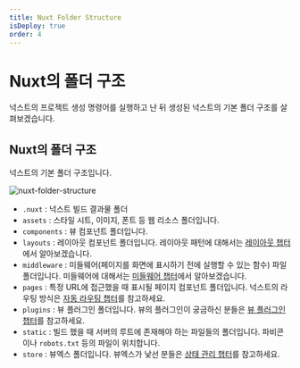 ```yaml
---
title: Nuxt Folder Structure
isDeploy: true
order: 4
---
```


# Nuxt의 폴더 구조

넉스트의 프로젝트 생성 명령어를 실행하고 난 뒤 생성된 넉스트의 기본 폴더 구조를 살펴보겠습니다.

## Nuxt의 폴더 구조

넉스트의 기본 폴더 구조입니다.

![nuxt-folder-structure](./images/folder.png)

- `.nuxt` : 넉스트 빌드 결과물 폴더
- `assets` : 스타일 시트, 이미지, 폰트 등 웹 리소스 폴더입니다.
- `components` : 뷰 컴포넌트 폴더입니다.
- `layouts` : 레이아웃 컴포넌트 폴더입니다. 레이아웃 패턴에 대해서는 [레이아웃 챕터](./layouts.md)에서 알아보겠습니다.
- `middleware` : 미들웨어(페이지를 화면에 표시하기 전에 실행할 수 있는 함수) 파일 폴더입니다. 미들웨어에 대해서는 [미들웨어 챕터](./middleware.md)에서 알아보겠습니다.
- `pages` : 특정 URL에 접근했을 때 표시될 페이지 컴포넌트 폴더입니다. 넉스트의 라우팅 방식은 [자동 라우팅 챕터](./automatic-routing.md)를 참고하세요.
- `plugins` : 뷰 플러그인 폴더입니다. 뷰의 플러그인이 궁금하신 분들은 [뷰 플러그인 챕터](../reuse/plugins.md)를 참고하세요.
- `static` : 빌드 했을 때 서버의 루트에 존재해야 하는 파일들의 폴더입니다. 파비콘이나 `robots.txt` 등의 파일이 위치합니다.
- `store` : 뷰엑스 폴더입니다. 뷰엑스가 낯선 분들은 [상태 관리 챕터](../vuex/concept.md)를 참고하세요.